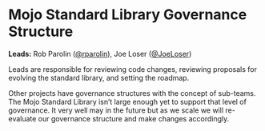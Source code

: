 # Mojo Standard Library Governance Structure

**Leads:**
Rob Parolin ([@rparolin](https://github.com/rparolin)),
Joe Loser ([@JoeLoser](https://github.com/JoeLoser))

Leads are responsible for reviewing code changes, reviewing proposals for
evolving the standard library, and setting the roadmap.

Other projects have governance structures with the concept of sub-teams. The
Mojo Standard Library isn’t large enough yet to support that level of
governance. It very well may in the future but as we scale we will re-evaluate
our governance structure and make changes accordingly.
